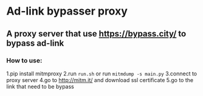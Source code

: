 # Ad-link bypasser proxy

## A proxy server that use https://bypass.city/ to bypass ad-link

### How to use:

1.pip install mitmproxy
2.run `run.sh` or run `mitmdump -s main.py`
3.connect to proxy server
4.go to http://mitm.it/ and download ssl certificate
5.go to the link that need to be bypass
